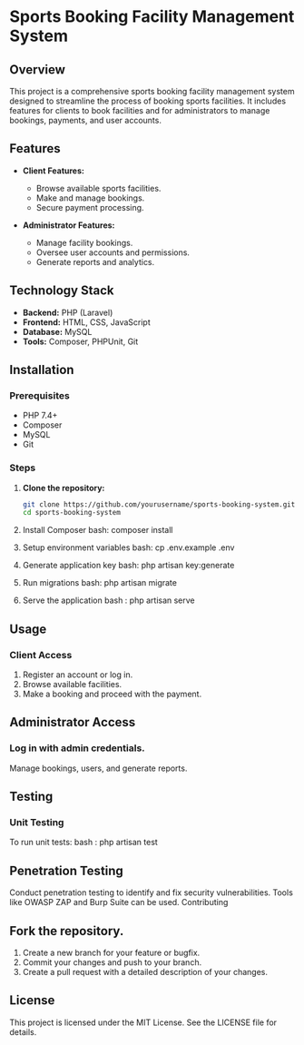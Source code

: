 # Sports Booking Facility Management System

## Overview
This project is a comprehensive sports booking facility management system designed to streamline the process of booking sports facilities. It includes features for clients to book facilities and for administrators to manage bookings, payments, and user accounts.

## Features
- **Client Features:**
  - Browse available sports facilities.
  - Make and manage bookings.
  - Secure payment processing.

- **Administrator Features:**
  - Manage facility bookings.
  - Oversee user accounts and permissions.
  - Generate reports and analytics.

## Technology Stack
- **Backend:** PHP (Laravel)
- **Frontend:** HTML, CSS, JavaScript
- **Database:** MySQL
- **Tools:** Composer, PHPUnit, Git

## Installation

### Prerequisites
- PHP 7.4+
- Composer
- MySQL
- Git

### Steps
1. **Clone the repository:**
   ```bash
   git clone https://github.com/yourusername/sports-booking-system.git
   cd sports-booking-system

2. Install Composer
    bash: composer install

3. Setup environment variables
    bash: cp .env.example .env

4. Generate application key
    bash: php artisan key:generate

5. Run migrations
    bash: php artisan migrate

6. Serve the application
    bash : php artisan serve

## Usage
### Client Access
1. Register an account or log in.
2. Browse available facilities.
3. Make a booking and proceed with the payment.
   
## Administrator Access
### Log in with admin credentials.
Manage bookings, users, and generate reports.

## Testing
### Unit Testing
To run unit tests:
bash : php artisan test

## Penetration Testing
Conduct penetration testing to identify and fix security vulnerabilities. Tools like OWASP ZAP and Burp Suite can be used.
Contributing
## Fork the repository.
1. Create a new branch for your feature or bugfix.
2. Commit your changes and push to your branch.
3. Create a pull request with a detailed description of your changes.
   
## License
This project is licensed under the MIT License. See the LICENSE file for details.



